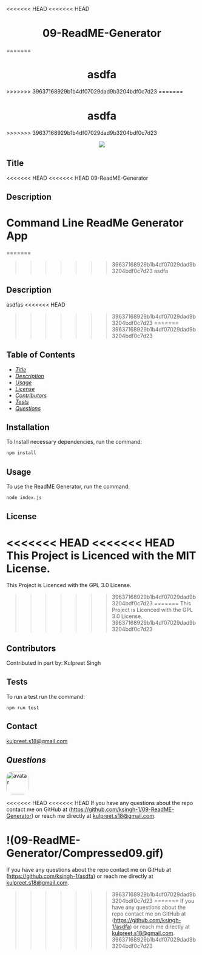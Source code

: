 
<<<<<<< HEAD
<<<<<<< HEAD
<h1 align="center">09-ReadME-Generator</h1>
=======
<h1 align="center">asdfa</h1>
>>>>>>> 39637168929b1b4df07029dad9b3204bdf0c7d23
=======
<h1 align="center">asdfa</h1>
>>>>>>> 39637168929b1b4df07029dad9b3204bdf0c7d23
<p align="center" margin="50px">
    <a>
    <img src="https://img.shields.io/badge/Creator-KSingh-orange"/>
    </a>
</p>

## Title
<<<<<<< HEAD
<<<<<<< HEAD
09-ReadME-Generator

## Description
Command Line ReadMe Generator App
=======
=======
>>>>>>> 39637168929b1b4df07029dad9b3204bdf0c7d23
asdfa

## Description
asdfas
<<<<<<< HEAD
>>>>>>> 39637168929b1b4df07029dad9b3204bdf0c7d23
=======
>>>>>>> 39637168929b1b4df07029dad9b3204bdf0c7d23

## Table of Contents
* *[Title](#title)*
* *[Description](#description)*
* *[Usage](#usage)*
* *[License](#license)*
* *[Contributors](#contributors)*
* *[Tests](#tests)*
* *[Questions](#questions)*


## Installation
To Install necessary dependencies, run the command:
```sh
npm install
```

## Usage
To use the ReadME Generator, run the command:
```sh
node index.js
```

## License
<<<<<<< HEAD
<<<<<<< HEAD
This Project is Licenced with the MIT License.
=======
This Project is Licenced with the GPL 3.0 License.
>>>>>>> 39637168929b1b4df07029dad9b3204bdf0c7d23
=======
This Project is Licenced with the GPL 3.0 License.
>>>>>>> 39637168929b1b4df07029dad9b3204bdf0c7d23


## Contributors
Contributed in part by:
Kulpreet Singh

## Tests
To run a test run the command:
```
npm run test
```

## Contact
kulpreet.s18@gmail.com


## *Questions*
<img src="https://avatars1.githubusercontent.com/u/62266210?v=4" alt="avatar" style="border-radius: 15px" width="60"/>

<<<<<<< HEAD
<<<<<<< HEAD
If you have any questions about the repo contact me on GitHub at (https://github.com/ksingh-1/09-ReadME-Generator)
or reach me directly at <kulpreet.s18@gmail.com>.


!(09-ReadME-Generator/Compressed09.gif)
=======
If you have any questions about the repo contact me on GitHub at (https://github.com/ksingh-1/asdfa)
or reach me directly at <kulpreet.s18@gmail.com>.
>>>>>>> 39637168929b1b4df07029dad9b3204bdf0c7d23
=======
If you have any questions about the repo contact me on GitHub at (https://github.com/ksingh-1/asdfa)
or reach me directly at <kulpreet.s18@gmail.com>.
>>>>>>> 39637168929b1b4df07029dad9b3204bdf0c7d23
